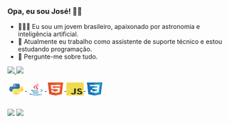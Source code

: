 ### Opa, eu sou José! 🖖🏾

- 👨🏾‍🚀 Eu sou um jovem brasileiro, apaixonado por astronomia e inteligência artificial. 
- 🔭 Atualmente eu trabalho como assistente de suporte técnico e estou estudando programação. 
- 💬 Pergunte-me sobre tudo.

<div>
  <a href="https://github.com/josecunha0">
  <img height="180em" src="https://github-readme-stats.vercel.app/api?username=josecunha0&show_icons=true&theme=dark&include_all_commits=true&count_private=true"/>
 <img height="00em" src="https://github-readme-stats.vercel.app/api/top-langs/?username=josecunha0&layout=compact&langs_count=7&theme=dark"/>
</div
  
<div style="display: inline_block"><br>
  <img align="center" alt="José-Python" height="30" width="40" src="https://raw.githubusercontent.com/devicons/devicon/master/icons/python/python-original.svg">
  <img align="center" alt="José-Java" height="30" width="40" src="https://raw.githubusercontent.com/devicons/devicon/master/icons/java/java-original.svg">
  <img align="center" alt="José-HTML" height="30" width="40" src="https://raw.githubusercontent.com/devicons/devicon/master/icons/html5/html5-original.svg">
  <img align="center" alt="José-JavaScript" height="30" width="40" src="https://raw.githubusercontent.com/devicons/devicon/master/icons/javascript/javascript-original.svg">
  <img align="center" alt="José-CSS" height="30" width="40" src="https://raw.githubusercontent.com/devicons/devicon/master/icons/css3/css3-original.svg">
</div>
  
  ##
  
  <div>
    <a href="https://www.linkedin.com/in/jos%C3%A9-fernando-cunha-da-silva-968096176" target="_blank"><img src="https://img.shields.io/badge/-LinkedIn-%230077B5?style=for-the-badge&logo=linkedin&logoColor=white" target="_blank"></a>
    <a href = "mailto:jose.f23@alunos.ifsc.edu.br"><img src="https://img.shields.io/badge/Gmail-D14836?style=for-the-badge&logo=gmail&logoColor=white" target="_blank"></a>
</div>
